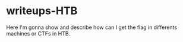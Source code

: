 # writeups-HTB
Here I'm gonna show and describe how can I get the flag in differents machines or CTFs in HTB.
